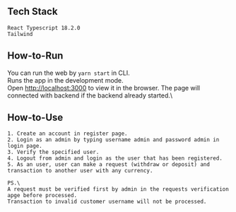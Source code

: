 
## Tech Stack
```
React Typescript 18.2.0
Tailwind
```

## How-to-Run
You can run the web by `yarn start` in CLI.\
Runs the app in the development mode.\
Open [http://localhost:3000](http://localhost:3000) to view it in the browser.
The page will connected with backend if the backend already started.\

## How-to-Use

```
1. Create an account in register page.
2. Login as an admin by typing username admin and password admin in login page.
3. Verify the specified user.
4. Logout from admin and login as the user that has been registered.
5. As an user, user can make a request (withdraw or deposit) and transaction to another user with any currency.

PS.\ 
A request must be verified first by admin in the requests verification apge before processed.
Transaction to invalid customer username will not be processed.
```

